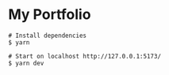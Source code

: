 # My Portfolio
```
# Install dependencies
$ yarn 

# Start on localhost http://127.0.0.1:5173/
$ yarn dev
```

